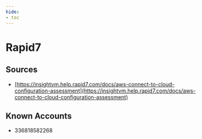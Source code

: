 ```yaml
---
hide:
- toc
---
```


# Rapid7

## Sources

*   [https://insightvm.help.rapid7.com/docs/aws-connect-to-cloud-configuration-assessment](https://insightvm.help.rapid7.com/docs/aws-connect-to-cloud-configuration-assessment)

## Known Accounts

*   336818582268